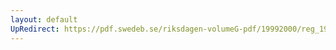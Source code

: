 ```yaml
---
layout: default
UpRedirect: https://pdf.swedeb.se/riksdagen-volumeG-pdf/19992000/reg_19992000/reg_19992000_0260.pdf
---
```

